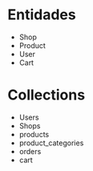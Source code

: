 # Entidades
- Shop
- Product
- User
- Cart

# Collections
- Users
- Shops
- products
- product_categories
- orders
- cart